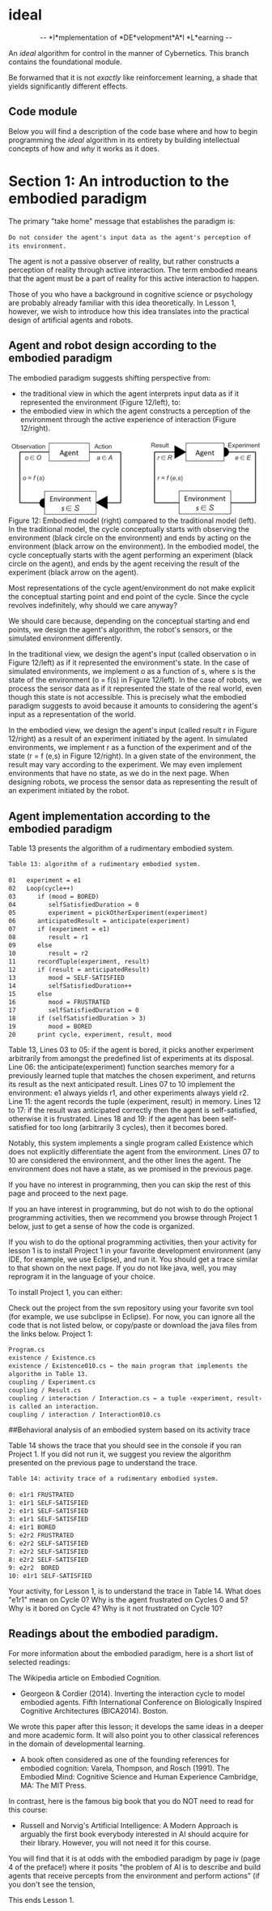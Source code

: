 # ideal

<p style="text-align: center;">-- *I*mplementation of *DE*velopment*A*l *L*earning --</p>

An _ideal_ algorithm for control in the manner of Cybernetics. This branch contains the foundational module.

Be forwarned that it is not _exactly_ like reinforcement learning, a shade that yields significantly different effects.

## Code module

Below you will find a description of the code base where and how to begin programming the _ideal_ algorithm in its entirety by building intellectual concepts of how and _why_ it works as it does.

# Section 1: An introduction to the embodied paradigm

The primary "take home" message that establishes the paradigm is:

`Do not consider the agent's input data as the agent's perception of its environment.`

The agent is not a passive observer of reality, but rather constructs a perception of reality through active interaction. The term embodied means that the agent must be a part of reality for this active interaction to happen.

Those of you who have a background in cognitive science or psychology are probably already familiar with this idea theoretically. In Lesson 1, however, we wish to introduce how this idea translates into the practical design of artificial agents and robots.

## Agent and robot design according to the embodied paradigm

The embodied paradigm suggests shifting perspective from:
- the traditional view in which the agent interprets input data as if it represented the environment (Figure 12/left),
to:
- the embodied view in which the agent constructs a perception of the environment through the active experience of interaction (Figure 12/right).

![Figure-12](/images/012-1.png)
Figure 12: Embodied model (right) compared to the traditional model (left). In the traditional model, the cycle conceptually starts with observing the environment (black circle on the environment) and ends by acting on the environment (black arrow on the environment). In the embodied model, the cycle conceptually starts with the agent performing an experiment (black circle on the agent), and ends by the agent receiving the result of the experiment (black arrow on the agent).

Most representations of the cycle agent/environment do not make explicit the conceptual starting point and end point of the cycle. Since the cycle revolves indefinitely, why should we care anyway?

We should care because, depending on the conceptual starting and end points, we design the agent's algorithm, the robot's sensors, or the simulated environment differently.

In the traditional view, we design the agent's input (called observation o in Figure 12/left) as if it represented the environment's state. In the case of simulated environments, we implement o as a function of s, where s is the state of the environment (o = f(s) in Figure 12/left). In the case of robots, we process the sensor data as if it represented the state of the real world, even though this state is not accessible. This is precisely what the embodied paradigm suggests to avoid because it amounts to considering the agent's input as a representation of the world.

In the embodied view, we design the agent's input (called result r in Figure 12/right) as a result of an experiment initiated by the agent. In simulated environments, we implement r as a function of the experiment and of the state (r = f (e,s) in Figure 12/right). In a given state of the environment, the result may vary according to the experiment. We may even implement environments that have no state, as we do in the next page. When designing robots, we process the sensor data as representing the result of an experiment initiated by the robot.

## Agent implementation according to the embodied paradigm

Table 13 presents the algorithm of a rudimentary embodied system.

```
Table 13: algorithm of a rudimentary embodied system.

01   experiment = e1
02   Loop(cycle++)
03      if (mood = BORED)
04         selfSatisfiedDuration = 0
05         experiment = pickOtherExperiment(experiment)
06      anticipatedResult = anticipate(experiment)
07      if (experiment = e1)
08         result = r1
09      else
10         result = r2
11      recordTuple(experiment, result)
12      if (result = anticipatedResult)
13         mood = SELF-SATISFIED
14         selfSatisfiedDuration++
15      else
16         mood = FRUSTRATED
17         selfSatisfiedDuration = 0
18      if (selfSatisfiedDuration > 3)
19         mood = BORED
20      print cycle, experiment, result, mood
```


Table 13, Lines 03 to 05: if the agent is bored, it picks another experiment arbitrarily from amongst the predefined list of experiments at its disposal. Line 06: the anticipate(experiment) function searches memory for a previously learned tuple that matches the chosen experiment, and returns its result as the next anticipated result. Lines 07 to 10 implement the environment: e1 always yields r1, and other experiments always yield r2. Line 11: the agent records the tuple ⟨experiment, result⟩ in memory. Lines 12 to 17: if the result was anticipated correctly then the agent is self-satisfied, otherwise it is frustrated. Lines 18 and 19: if the agent has been self-satisfied for too long (arbitrarily 3 cycles), then it becomes bored.

Notably, this system implements a single program called Existence which does not explicitly differentiate the agent from the environment. Lines 07 to 10 are considered the environment, and the other lines the agent. The environment does not have a state, as we promised in the previous page.

If you have no interest in programming, then you can skip the rest of this page and proceed to the next page.

If you an have interest in programming, but do not wish to do the optional programming activities, then we recommend you browse through Project 1 below, just to get a sense of how the code is organized.

If you wish to do the optional programming activities, then your activity for lesson 1 is to install Project 1 in your favorite development environment (any IDE, for example, we use Eclipse), and run it. You should get a trace similar to that shown on the next page. If you do not like java, well, you may reprogram it in the language of your choice.

To install Project 1, you can either:

Check out the project from the svn repository using your favorite svn tool (for example, we use subclipse in Eclipse). For now, you can ignore all the code that is not listed below, or copy/paste or download the java files from the links below.
Project 1:


```
Program.cs
existence / Existence.cs
existence / Existence010.cs ← the main program that implements the algorithm in Table 13.
coupling / Experiment.cs
coupling / Result.cs
coupling / interaction / Interaction.cs ← a tuple ‹experiment, result› is called an interaction.
coupling / interaction / Interaction010.cs
```
##Behavioral analysis of an embodied system based on its activity trace

Table 14 shows the trace that you should see in the console if you ran Project 1. If you did not run it, we suggest you review the algorithm presented on the previous page to understand the trace.


```
Table 14: activity trace of a rudimentary embodied system.

0: e1r1 FRUSTRATED
1: e1r1 SELF-SATISFIED
2: e1r1 SELF-SATISFIED
3: e1r1 SELF-SATISFIED
4: e1r1 BORED
5: e2r2 FRUSTRATED
6: e2r2 SELF-SATISFIED
7: e2r2 SELF-SATISFIED
8: e2r2 SELF-SATISFIED
9: e2r2  BORED
10: e1r1 SELF-SATISFIED
```

Your activity, for Lesson 1, is to understand the trace in Table 14. What does "e1r1" mean on Cycle 0? Why is the agent frustrated on Cycles 0 and 5? Why is it bored on Cycle 4? Why is it not frustrated on Cycle 10?

## Readings about the embodied paradigm.

For more information about the embodied paradigm, here is a short list of selected readings:

The Wikipedia article on Embodied Cognition.
* Georgeon & Cordier (2014). Inverting the interaction cycle to model embodied agents. Fifth International Conference on Biologically Inspired Cognitive Architectures (BICA2014). Boston.

We wrote this paper after this lesson; it develops the same ideas in a deeper and more academic form. It will also point you to other classical references in the domain of developmental learning.
* A book often considered as one of the founding references for embodied cognition: Varela, Thompson, and Rosch (1991). The Embodied Mind: Cognitive Science and Human Experience Cambridge, MA: The MIT Press.

In contrast, here is the famous big book that you do NOT need to read for this course:

* Russell and Norvig's Artificial Intelligence: A Modern Approach is arguably the first book everybody interested in AI should acquire for their library. However, you will not need it for this course.

You will find that it is at odds with the embodied paradigm by page iv (page 4 of the preface!) where it posits "the problem of AI is to describe and build agents that receive percepts from the environment and perform actions" (if you don't see the tension, 

This ends Lesson 1.